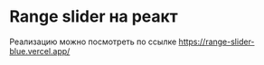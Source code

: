 # Range slider на реакт

Реализацию можно посмотреть по ссылке https://range-slider-blue.vercel.app/
